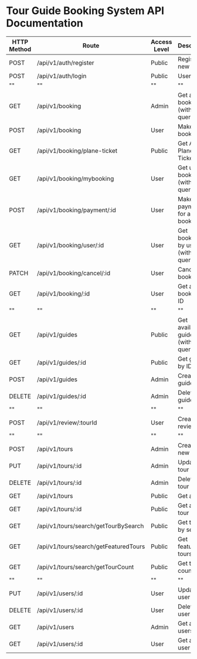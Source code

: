 # Tour Guide Booking System API Documentation

| HTTP Method | Route                                | Access Level | Description                         |
|-------------|--------------------------------------|--------------|-------------------------------------|
| POST        | /api/v1/auth/register               | Public       | Register a new user                 |
| POST        | /api/v1/auth/login                  | Public       | User login                          |
| ""          | ""                                  | ""           | ""                                  |
| GET         | /api/v1/booking                     | Admin        | Get all bookings (with queries)     |
| POST        | /api/v1/booking                     | User         | Make a booking                      |
| GET         | /api/v1/booking/plane-ticket          | Public         | Get All Plane Ticket List  |
| GET         | /api/v1/booking/mybooking          | User         | Get user's bookings (with queries)  |
| POST        | /api/v1/booking/payment/:id        | User         | Make payment for a booking          |
| GET         | /api/v1/booking/user/:id           | User         | Get bookings by user ID (with queries) |
| PATCH       | /api/v1/booking/cancel/:id         | User         | Cancel a booking                    |
| GET         | /api/v1/booking/:id                | User         | Get a booking by ID                 |
| ""          | ""                                  | ""           | ""                                  |
| GET         | /api/v1/guides                      | Public       | Get available guides (with queries) |
| GET         | /api/v1/guides/:id                  | Public       | Get guide by ID                     |
| POST        | /api/v1/guides                      | Admin        | Create a guide                      |
| DELETE      | /api/v1/guides/:id                  | Admin        | Delete a guide                      |
| ""          | ""                                  | ""           | ""                                  |
| POST        | /api/v1/review/:tourId              | User         | Create a review                     |
| ""          | ""                                  | ""           | ""                                  |
| POST        | /api/v1/tours                       | Admin        | Create a new tour                   |
| PUT         | /api/v1/tours/:id                   | Admin        | Update a tour                       |
| DELETE      | /api/v1/tours/:id                   | Admin        | Delete a tour                       |
| GET         | /api/v1/tours                       | Public       | Get all tours                       |
| GET         | /api/v1/tours/:id                   | Public       | Get a single tour                   |
| GET         | /api/v1/tours/search/getTourBySearch| Public       | Get tours by search                  |
| GET         | /api/v1/tours/search/getFeaturedTours| Public      | Get featured tours                  |
| GET         | /api/v1/tours/search/getTourCount   | Public       | Get tour count                      |
| ""          | ""                                  | ""           | ""                                  |
| PUT         | /api/v1/users/:id                   | User         | Update a user                       |
| DELETE      | /api/v1/users/:id                   | User         | Delete a user                       |
| GET         | /api/v1/users                       | Admin        | Get all users                       |
| GET         | /api/v1/users/:id                   | User         | Get a single user                   |

